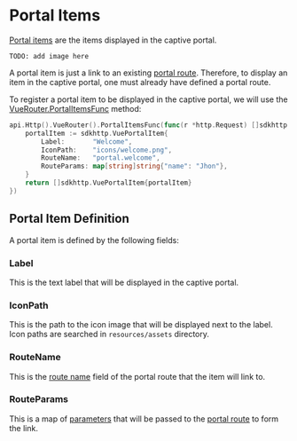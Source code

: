 # Portal Items

[Portal items](../api/http-api.md#portalitem) are the items displayed in the captive portal.

```
TODO: add image here
```

A portal item is just a link to an existing [portal route](./routes-and-links.md#portal-routes). Therefore, to display an item in the captive portal, one must already have defined a portal route.

To register a portal item to be displayed in the captive portal, we will use the [VueRouter.PortalItemsFunc](../api/vue-router.md#portalitemsfunc) method:

```go
api.Http().VueRouter().PortalItemsFunc(func(r *http.Request) []sdkhttp.VuePortalItem {
    portalItem := sdkhttp.VuePortalItem{
        Label:       "Welcome",
        IconPath:    "icons/welcome.png",
        RouteName:   "portal.welcome",
        RouteParams: map[string]string{"name": "Jhon"},
    }
    return []sdkhttp.VuePortalItem{portalItem}
})
```

## Portal Item Definition
A portal item is defined by the following fields:

### Label
This is the text label that will be displayed in the captive portal.

### IconPath
This is the path to the icon image that will be displayed next to the label. Icon paths are searched in `resources/assets` directory.

### RouteName
This is the [route name](./routes-and-links.md#routename) field of the portal route that the item will link to.

### RouteParams
This is a map of [parameters](./routes-and-links.md#route-params) that will be passed to the [portal route](./routes-and-links.md#portal-routes) to form the link.
